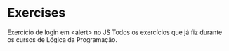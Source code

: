 # Exercises
Exercício de login em &lt;alert> no JS
Todos os exercícios que já fiz durante os cursos de Lógica da Programação.
